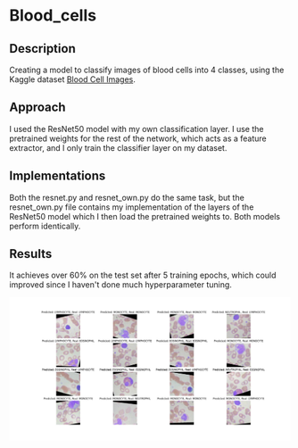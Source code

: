 # Blood_cells
## Description
Creating a model to classify images of blood cells into 4 classes, using the Kaggle dataset [Blood Cell Images](https://www.kaggle.com/paultimothymooney/blood-cells).

## Approach
I used the ResNet50 model with my own classification layer. I use the pretrained weights for the rest of the network, which acts as a feature extractor, and I only train the classifier layer on my dataset.

## Implementations
Both the resnet.py and resnet_own.py do the same task, but the resnet_own.py file contains my implementation of the layers of the ResNet50 model which I then load the pretrained weights to. Both models perform identically.

## Results
It achieves over 60% on the test set after 5 training epochs, which could improved since I haven't done much hyperparameter tuning.

![Example](Sample.png)
